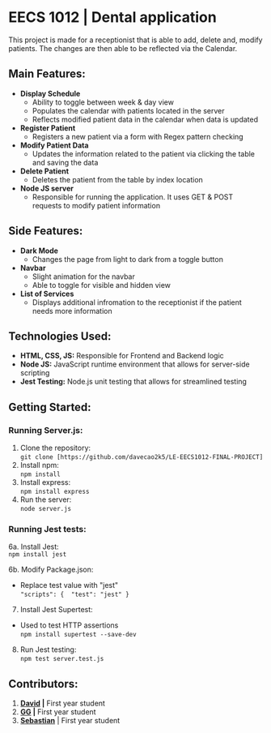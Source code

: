 # EECS 1012 | Dental application
This project is made for a receptionist that is able to add, delete and, modify patients. The changes are then able to be reflected via the Calendar.

## Main Features:
- **Display Schedule**
  - Ability to toggle between week & day view
  - Populates the calendar with patients located in the server
  - Reflects modified patient data in the calendar when data is updated
- **Register Patient**
  - Registers a new patient via a form with Regex pattern checking
- **Modify Patient Data**
  - Updates the information related to the patient via clicking the table and saving the data
- **Delete Patient**
  - Deletes the patient from the table by index location
- **Node JS server**
  - Responsible for running the application. It uses GET & POST requests to modify patient information

## Side Features:
- **Dark Mode**
  - Changes the page from light to dark from a toggle button
- **Navbar**
  - Slight animation for the navbar
  - Able to toggle for visible and hidden view
- **List of Services**
  - Displays additional infromation to the receptionist if the patient needs more information
 
## Technologies Used:
- **HTML, CSS, JS:** Responsible for Frontend and Backend logic 
- **Node JS:** JavaScript runtime environment that allows for server-side scripting
- **Jest Testing:** Node.js unit testing that allows for streamlined testing

## Getting Started:
### Running Server.js:
1. Clone the repository: <br>
`git clone [https://github.com/davecao2k5/LE-EECS1012-FINAL-PROJECT]`
3. Install npm: <br>
`npm install`
4. Install express: <br>
`npm install express`
5. Run the server: <br>
`node server.js`

### Running Jest tests:
6a. Install Jest: <br>
`npm install jest`

6b. Modify Package.json: <br>
- Replace test value with "jest" <br>
`"scripts": { 
    "test": "jest"
  }`
7. Install Jest Supertest: <br>
- Used to test HTTP assertions <br>
`npm install supertest --save-dev`

8. Run Jest testing: <br> 
`npm test server.test.js`

## Contributors:
1. **[David](https://github.com/davecao2k5) |**  First year student
2. **[GG](https://github.com/gurkarangill07) |**  First year student
3. **[Sebastian](https://github.com/SebastianMuzalewski)** | First year student
